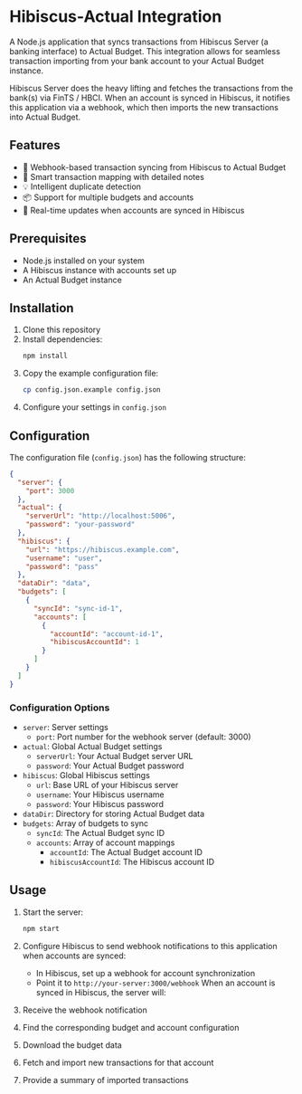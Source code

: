 # Hibiscus-Actual Integration

A Node.js application that syncs transactions from Hibiscus Server (a banking interface) to Actual Budget. This integration allows for seamless transaction importing from your bank account to your Actual Budget instance.

Hibiscus Server does the heavy lifting and fetches the transactions from the bank(s) via FinTS / HBCI. When an account is synced in Hibiscus, it notifies this application via a webhook, which then imports the new transactions into Actual Budget.

## Features

- 🔄 Webhook-based transaction syncing from Hibiscus to Actual Budget
- 🎯 Smart transaction mapping with detailed notes
- 💡 Intelligent duplicate detection
- 📦 Support for multiple budgets and accounts
- 🚀 Real-time updates when accounts are synced in Hibiscus

## Prerequisites

- Node.js installed on your system
- A Hibiscus instance with accounts set up
- An Actual Budget instance

## Installation

1. Clone this repository
2. Install dependencies:
   ```bash
   npm install
   ```
3. Copy the example configuration file:
   ```bash
   cp config.json.example config.json
   ```
4. Configure your settings in `config.json`

## Configuration

The configuration file (`config.json`) has the following structure:

```json
{
  "server": {
    "port": 3000
  },
  "actual": {
    "serverUrl": "http://localhost:5006",
    "password": "your-password"
  },
  "hibiscus": {
    "url": "https://hibiscus.example.com",
    "username": "user",
    "password": "pass"
  },
  "dataDir": "data",
  "budgets": [
    {
      "syncId": "sync-id-1",
      "accounts": [
        {
          "accountId": "account-id-1",
          "hibiscusAccountId": 1
        }
      ]
    }
  ]
}
```

### Configuration Options

- `server`: Server settings
  - `port`: Port number for the webhook server (default: 3000)
- `actual`: Global Actual Budget settings
  - `serverUrl`: Your Actual Budget server URL
  - `password`: Your Actual Budget password
- `hibiscus`: Global Hibiscus settings
  - `url`: Base URL of your Hibiscus server
  - `username`: Your Hibiscus username
  - `password`: Your Hibiscus password
- `dataDir`: Directory for storing Actual Budget data
- `budgets`: Array of budgets to sync
  - `syncId`: The Actual Budget sync ID
  - `accounts`: Array of account mappings
    - `accountId`: The Actual Budget account ID
    - `hibiscusAccountId`: The Hibiscus account ID

## Usage

1. Start the server:

   ```bash
   npm start
   ```

2. Configure Hibiscus to send webhook notifications to this application when accounts are synced:

   - In Hibiscus, set up a webhook for account synchronization
   - Point it to `http://your-server:3000/webhook`
     When an account is synced in Hibiscus, the server will:

3. Receive the webhook notification
4. Find the corresponding budget and account configuration
5. Download the budget data
6. Fetch and import new transactions for that account
7. Provide a summary of imported transactions
